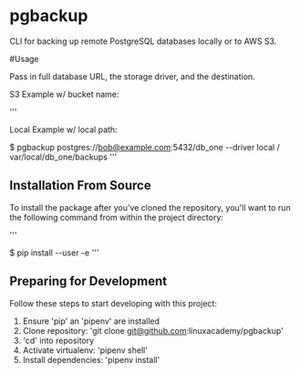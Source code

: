 pgbackup
========

CLI for backing up remote PostgreSQL databases locally or to AWS S3.

#Usage

Pass in full database URL, the storage driver, and the destination.

S3 Example w/ bucket name:

'''

Local Example w/ local path:

$ pgbackup postgres://bob@example.com:5432/db_one --driver local /
var/local/db_one/backups
'''

## Installation From Source

To install the package after you've cloned the repository, you'll 
want to run the following command from within the project directory:

'''

$ pip install --user -e
'''

## Preparing for Development

Follow these steps to start developing with this project:

1. Ensure 'pip' an 'pipenv' are installed
2. Clone repository: 'git clone git@github.com:linuxacademy/pgbackup'
3. 'cd' into repository
4. Activate virtualenv: 'pipenv shell'
5. Install dependencies: 'pipenv install'


